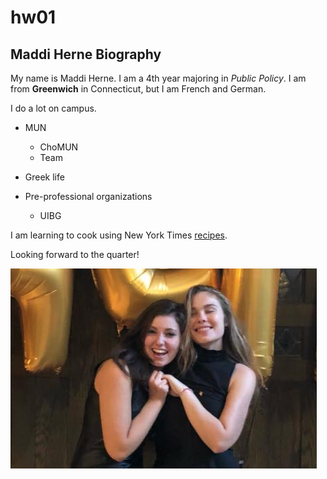 # hw01
## Maddi Herne Biography
My name is Maddi Herne. I am a 4th year majoring in *Public Policy*. I am from **Greenwich** in Connecticut, but I am French and German.  

I do a lot on campus.
* MUN
  + ChoMUN
  + Team
  
* Greek life

* Pre-professional organizations
  + UIBG
  
I am learning to cook using New York Times [recipes](https://cooking.nytimes.com).

Looking forward to the quarter!

![My profile picture](https://github.com/maddiherne/hw01/blob/master/Screen%20Shot%202019-10-03%20at%203.00.17%20PM.png)
